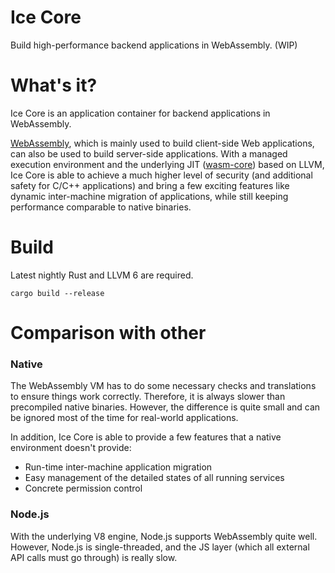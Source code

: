 # Ice Core

Build high-performance backend applications in WebAssembly. (WIP)

# What's it?

Ice Core is an application container for backend applications in WebAssembly.

[WebAssembly](http://webassembly.org/), which is mainly used to build client-side Web applications, can also be used to build server-side applications. With a managed execution environment and the underlying JIT ([wasm-core](https://github.com/losfair/wasm-core)) based on LLVM, Ice Core is able to achieve a much higher level of security (and additional safety for C/C++ applications) and bring a few exciting features like dynamic inter-machine migration of applications, while still keeping performance comparable to native binaries.

# Build

Latest nightly Rust and LLVM 6 are required.

```
cargo build --release
```

# Comparison with other 

### Native

The WebAssembly VM has to do some necessary checks and translations to ensure things work correctly. Therefore, it is always slower than precompiled native binaries. However, the difference is quite small and can be ignored most of the time for real-world applications.

In addition, Ice Core is able to provide a few features that a native environment doesn't provide:

- Run-time inter-machine application migration
- Easy management of the detailed states of all running services
- Concrete permission control

### Node.js

With the underlying V8 engine, Node.js supports WebAssembly quite well. However, Node.js is single-threaded, and the JS layer (which all external API calls must go through) is really slow.
